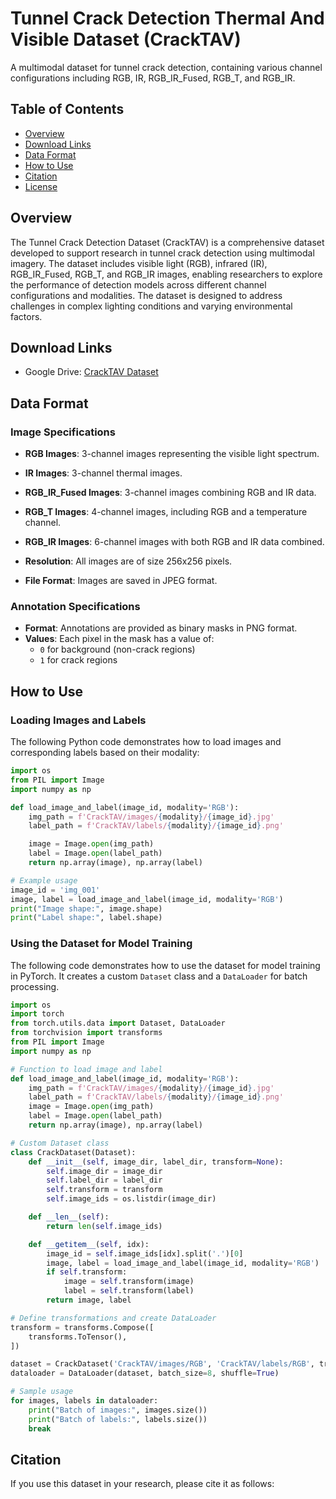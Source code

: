 # Tunnel Crack Detection Thermal And Visible Dataset (CrackTAV)
A multimodal dataset for tunnel crack detection, containing various channel configurations including RGB, IR, RGB_IR_Fused, RGB_T, and RGB_IR.


## Table of Contents
- [Overview](#overview)
- [Download Links](#download-links)
- [Data Format](#data-format)
- [How to Use](#how-to-use)
- [Citation](#citation)
- [License](#license)

## Overview

The Tunnel Crack Detection Dataset (CrackTAV) is a comprehensive dataset developed to support research in tunnel crack detection using multimodal imagery. The dataset includes visible light (RGB), infrared (IR), RGB_IR_Fused, RGB_T, and RGB_IR images, enabling researchers to explore the performance of detection models across different channel configurations and modalities. The dataset is designed to address challenges in complex lighting conditions and varying environmental factors.


## Download Links
- Google Drive: [CrackTAV Dataset](https://drive.google.com/drive/u/1/folders/1nMaU10uD2WXL3vz2lUnZxbxv5vNEMI8r)




## Data Format

### Image Specifications

- **RGB Images**: 3-channel images representing the visible light spectrum.
- **IR Images**: 3-channel thermal images.
- **RGB_IR_Fused Images**: 3-channel images combining RGB and IR data.
- **RGB_T Images**: 4-channel images, including RGB and a temperature channel.
- **RGB_IR Images**: 6-channel images with both RGB and IR data combined.

- **Resolution**: All images are of size 256x256 pixels.
- **File Format**: Images are saved in JPEG format.

### Annotation Specifications

- **Format**: Annotations are provided as binary masks in PNG format.
- **Values**: Each pixel in the mask has a value of:
  - `0` for background (non-crack regions)
  - `1` for crack regions


## How to Use

### Loading Images and Labels

The following Python code demonstrates how to load images and corresponding labels based on their modality:

```python
import os
from PIL import Image
import numpy as np

def load_image_and_label(image_id, modality='RGB'):
    img_path = f'CrackTAV/images/{modality}/{image_id}.jpg'
    label_path = f'CrackTAV/labels/{modality}/{image_id}.png'

    image = Image.open(img_path)
    label = Image.open(label_path)
    return np.array(image), np.array(label)

# Example usage
image_id = 'img_001'
image, label = load_image_and_label(image_id, modality='RGB')
print("Image shape:", image.shape)
print("Label shape:", label.shape)
```

### Using the Dataset for Model Training

The following code demonstrates how to use the dataset for model training in PyTorch. It creates a custom `Dataset` class and a `DataLoader` for batch processing.

```python
import os
import torch
from torch.utils.data import Dataset, DataLoader
from torchvision import transforms
from PIL import Image
import numpy as np

# Function to load image and label
def load_image_and_label(image_id, modality='RGB'):
    img_path = f'CrackTAV/images/{modality}/{image_id}.jpg'
    label_path = f'CrackTAV/labels/{modality}/{image_id}.png'
    image = Image.open(img_path)
    label = Image.open(label_path)
    return np.array(image), np.array(label)

# Custom Dataset class
class CrackDataset(Dataset):
    def __init__(self, image_dir, label_dir, transform=None):
        self.image_dir = image_dir
        self.label_dir = label_dir
        self.transform = transform
        self.image_ids = os.listdir(image_dir)

    def __len__(self):
        return len(self.image_ids)

    def __getitem__(self, idx):
        image_id = self.image_ids[idx].split('.')[0]
        image, label = load_image_and_label(image_id, modality='RGB')
        if self.transform:
            image = self.transform(image)
            label = self.transform(label)
        return image, label

# Define transformations and create DataLoader
transform = transforms.Compose([
    transforms.ToTensor(),
])

dataset = CrackDataset('CrackTAV/images/RGB', 'CrackTAV/labels/RGB', transform=transform)
dataloader = DataLoader(dataset, batch_size=8, shuffle=True)

# Sample usage
for images, labels in dataloader:
    print("Batch of images:", images.size())
    print("Batch of labels:", labels.size())
    break
```

## Citation

If you use this dataset in your research, please cite it as follows:


